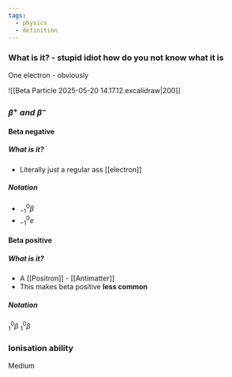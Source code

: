 ```yaml
---
tags:
  - physics
  - definition
---
```

### What is it? - stupid idiot how do you not know what it is

One electron - obviously

![[Beta Particle 2025-05-20 14.17.12.excalidraw|200]]
### $\beta^+ \;and\; \beta^-$
#### Beta negative

##### What is it?
- Literally just a regular ass [[electron]]
##### Notation
- $^0_{-1}\beta$
- $^0_{-1}e$
#### Beta positive
##### What is it?
- A [[Positron]] - [[Antimatter]]
- This makes beta positive **less common**
##### Notation
$^0_1\beta$
$^0_1\beta$
### Ionisation ability
Medium